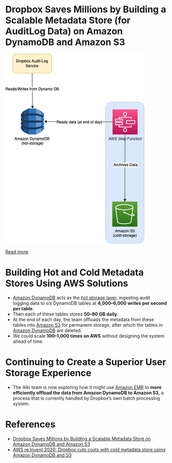 # Dropbox Saves Millions by Building a Scalable Metadata Store (for AuditLog Data) on Amazon DynamoDB and Amazon S3

![](DropboxAmazonDynamoDB.drawio.png)

[Read more](https://aws.amazon.com/solutions/case-studies/dropbox-dynamodb-case-study/?pg=dynamodb&sec=cs#dropbox)

# Building Hot and Cold Metadata Stores Using AWS Solutions
- [Amazon DynamoDB](https://github.com/Anshul619/AWS-Services/tree/main/1_Databases/AmazonDynamoDB/Readme.md) acts as the [hot storage layer](../../HLD-System-Designs/11_FileStorages/StorageOptions.md), ingesting audit logging data to six DynamoDB tables at **4,000–6,000 writes per second per table**. 
- Then each of these tables stores **50–80 GB daily**. 
- At the end of each day, the team offloads the metadata from these tables into [Amazon S3](https://github.com/Anshul619/AWS-Services/tree/main/6_FileStorages/3_S3ObjectStorage/Readme.md) for permanent storage, after which the tables in [Amazon DynamoDB](https://github.com/Anshul619/AWS-Services/tree/main/1_Databases/AmazonDynamoDB/Readme.md) are deleted.
- We could scale **100–1,000 times on AWS** without designing the system ahead of time.

# Continuing to Create a Superior User Storage Experience
- The Alki team is now exploring how it might use [Amazon EMR](https://github.com/Anshul619/AWS-Services/tree/main/10_BigData/DataProcessing/AmazonEMR.md) to **more efficiently offload the data from Amazon DynamoDB to Amazon S3**, a process that is currently handled by Dropbox’s own batch processing system. 

# References
- [Dropbox Saves Millions by Building a Scalable Metadata Store on Amazon DynamoDB and Amazon S3](https://aws.amazon.com/solutions/case-studies/dropbox-dynamodb-case-study/?pg=dynamodb&sec=cs#dropbox)
- [AWS re:Invent 2020: Dropbox cuts costs with cold metadata store using Amazon DynamoDB and S3](https://www.youtube.com/watch?v=EqtkKttteyI)